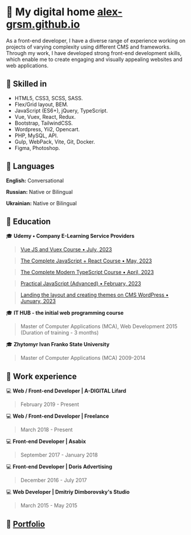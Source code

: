 # 👋 My digital home [alex-grsm.github.io](https://alex-grsm.github.io/)
As a front-end developer, I have a diverse range of experience working on projects of varying complexity using different CMS and frameworks. Through my work, I have developed strong front-end development skills, which enable me to create engaging and visually appealing websites and web applications.

## :open_file_folder: Skilled in
- HTML5, CSS3, SCSS, SASS.
- Flex/Grid layout, BEM.
- JavaScript (ES6+), jQuery, TypeScript.
- Vue, Vuex, React, Redux.
- Bootstrap, TailwindCSS.
- Wordpress, Yii2, Opencart. 
- PHP, MySQL, API.
- Gulp, WebPack, Vite, Git, Docker.
- Figma, Photoshop.
## :open_file_folder: Languages
__English:__ Conversational

__Russian:__ Native or Bilingual

__Ukrainian:__ Native or Bilingual
## :open_file_folder: Education
:mortar_board: __Udemy • Company E-Learning Service Providers__
>[Vue JS and Vuex Course • July, 2023](https://www.udemy.com/certificate/UC-609c28e5-456b-4494-9202-6b2947707872/)

>[The Complete JavaScript + React Course • May, 2023](https://www.udemy.com/certificate/UC-a8905faf-0a7c-43a0-8f34-268fb13d4ebc/)

>[The Complete Modern TypeScript Course • April, 2023](https://www.udemy.com/certificate/UC-08206ad7-661b-4c83-9600-d6fed20e126d/)

>[Practical JavaScript (Advanced) • February, 2023](https://www.udemy.com/certificate/UC-d42692fa-e525-49de-b4e8-c12cb403d721/)

>[Landing the layout and creating themes on CMS WordPress • Junuary, 2023](https://www.udemy.com/certificate/UC-783e32a2-4593-4fe4-ba8c-40ad159b9ce4/)

:mortar_board: __IT HUB - the initial web programming course__
>Master of Computer Applications (MCA), Web Development
2015 (Duration of training - 3 months)

:mortar_board: __Zhytomyr Ivan Franko State University__
>Master of Computer Applications (MCA)
2009-2014
## :open_file_folder: Work experience
:computer: __Web / Front-end Developer | A-DIGITAL Lifard__
> February 2019 - Present

:computer: __Web / Front-end Developer | Freelance__
> March 2018 - Present

:computer: __Front-end Developer | Asabix__
> September 2017 - January 2018

:computer: __Front-end Developer | Doris Advertising__
> December 2016 - July 2017

:computer: __Web Developer | Dmitriy Dimborovsky's Studio__
> March 2015 - May 2015
## :paperclip: [Portfolio](https://alex-grsm.github.io/)



<!--
**alex-grsm/alex-grsm** is a ✨ _special_ ✨ repository because its `README.md` (this file) appears on your GitHub profile.

Here are some ideas to get you started:

- 🔭 I’m currently working on ...
- 🌱 I’m currently learning ...
- 👯 I’m looking to collaborate on ...
- 🤔 I’m looking for help with ...
- 💬 Ask me about ...
- 📫 How to reach me: ...
- 😄 Pronouns: ...
- ⚡ Fun fact: ...
-->
